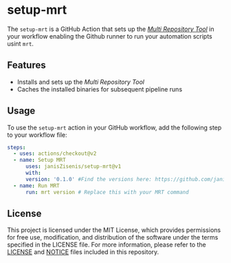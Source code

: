 # setup-mrt

The `setup-mrt` is a GitHub Action that sets up the [*Multi Repository Tool*](https://github.com/janisZisenis/mrt-cli) in your workflow enabling the Github runner to run your automation scripts usint `mrt`.

## Features

- Installs and sets up the *Multi Repository Tool*
- Caches the installed binaries for subsequent pipeline runs

## Usage

To use the `setup-mrt` action in your GitHub workflow, add the following step to your workflow file:

```yaml
steps:
  - uses: actions/checkout@v2
  - name: Setup MRT
      uses: janisZisenis/setup-mrt@v1
      with:
      version: '0.1.0' #Find the versions here: https://github.com/janisZisenis/mrt-cli/releases 
  - name: Run MRT
      run: mrt version # Replace this with your MRT command
```

## License

This project is licensed under the MIT License, which provides permissions for free use, modification, and distribution of the software under the terms specified in the LICENSE file. For more information, please refer to the [LICENSE](./LICENSE) and [NOTICE](./NOTICE.md) files included in this repository.
